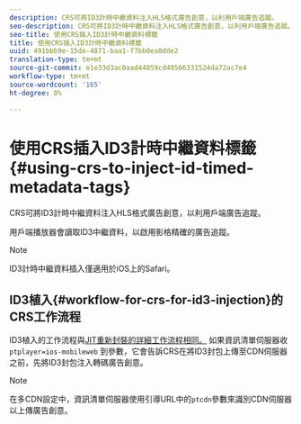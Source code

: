 ```yaml
---
description: CRS可將ID3計時中繼資料注入HLS格式廣告創意，以利用戶端廣告追蹤。
seo-description: CRS可將ID3計時中繼資料注入HLS格式廣告創意，以利用戶端廣告追蹤。
seo-title: 使用CRS插入ID3計時中繼資料標籤
title: 使用CRS插入ID3計時中繼資料標籤
uuid: 491bbb9e-15de-4871-baa1-f7bb0ea0dde2
translation-type: tm+mt
source-git-commit: e1e33d3ac0aad44859cd49566331524da72ac7e4
workflow-type: tm+mt
source-wordcount: '165'
ht-degree: 0%

---
```



# 使用CRS插入ID3計時中繼資料標籤{#using-crs-to-inject-id-timed-metadata-tags}

CRS可將ID3計時中繼資料注入HLS格式廣告創意，以利用戶端廣告追蹤。

用戶端播放器會讀取ID3中繼資料，以啟用影格精確的廣告追蹤。

>[!NOTE]
>
>ID3計時中繼資料插入僅適用於iOS上的Safari。

## ID3植入{#workflow-for-crs-for-id3-injection}的CRS工作流程

ID3植入的工作流程與[JIT重新封裝的詳細工作流程相同。](../~old-creative-repackaging-service/jit-repackage.md) 如果資訊清單伺服器收 `ptplayer=ios-mobileweb` 到參數，它會告訴CRS在將ID3封包上傳至CDN伺服器之前，先將ID3封包注入轉碼廣告創意。

>[!NOTE]
>
>在多CDN設定中，資訊清單伺服器使用引導URL中的`ptcdn`參數來識別CDN伺服器以上傳廣告創意。
